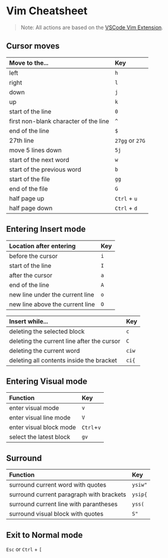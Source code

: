 # Vim Cheatsheet
>Note: All actions are based on the [VSCode Vim Extension](https://marketplace.visualstudio.com/items?itemName=vscodevim.vim).

## Cursor moves
|Move to the...|Key|
|:--|:--|
|left|`h`|
|right|`l`|
|down|`j`|
|up|`k`|
|start of the line|`0`|
|first non-blank character of the line|`^`|
|end of the line|`$`|
|27th line|`27gg` or `27G`|
|move 5 lines down|`5j`|
|start of the next word|`w`|
|start of the previous word|`b`|
|start of the file|`gg`|
|end of the file|`G`|
|half page up|`Ctrl` + `u`|
|half page down|`Ctrl` + `d`|

## Entering Insert mode 
|Location after entering|Key|
|:--|:--|
|before the cursor|`i`|
|start of the line|`I`|
|after the cursor|`a`|
|end of the line|`A`|
|new line under the current line|`o`|
|new line above the current line|`O`|

|Insert while...|Key|
|:--|:--|
|deleting the selected block|`c`|
|deleting the current line after the cursor|`C`|
|deleting the current word|`ciw`|
|deleting all contents inside the bracket|`ci{`|

## Entering Visual mode
|Function|Key|
|:--|:--|
|enter visual mode|`v`|
|enter visual line mode|`V`|
|enter visual block mode|`Ctrl`+`v`|
|select the latest block|`gv`|

## Surround
|Function|Key|
|:--|:--|
|surround current word with quotes|`ysiw"`|
|surround current paragraph with brackets|`ysip{`|
|surround current line with parantheses|`yss(`|
|surround visual block with quotes|`S"`|

## Exit to Normal mode
`Esc` or `Ctrl` + `[`
